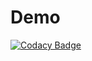 # Demo
[![Codacy Badge](https://api.codacy.com/project/badge/Grade/b0aeed0eb54b45d1b364b8b24afa0da2)](https://app.codacy.com/gh/JyotiA2112/Demo?utm_source=github.com&utm_medium=referral&utm_content=JyotiA2112/Demo&utm_campaign=Badge_Grade_Settings)